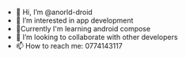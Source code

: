 - 👋 Hi, I’m @anorld-droid
- 👀 I’m interested in app development
- 🌱Currently I'm learning android compose
- 💞️ I’m looking to collaborate with other developers
- 📫 How to reach me: 0774143117

<!---
anorld-droid/anorld-droid is a ✨ special ✨ repository because its `README.md` (this file) appears on your GitHub profile.
You can click the Preview link to take a look at your changes.
--->
